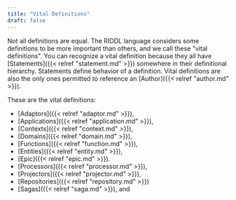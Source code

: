 ```yaml
---
title: "Vital Definitions"
draft: false
---
```


Not all definitions are equal. The RIDDL language considers some definitions
to be more important than others, and we call these "vital definitions". You
can recognize a vital definition because they all have  
[Statements]({{< relref "statement.md" >}}) somewhere in their definitional
hierarchy. Statements define behavior of a definition. Vital definitions are
also the only ones permitted to reference an
[Author]({{< relref "author.md" >}}).

These are the vital definitions:
* [Adaptors]({{< relref "adaptor.md" >}}),
* [Applications]({{< relref "application.md" >}}),
* [Contexts]({{< relref "context.md" >}}),
* [Domains]({{< relref "domain.md" >}}),
* [Functions]({{< relref "function.md" >}}),
* [Entities]({{< relref "entity.md" >}}),
* [Epic]({{< relref "epic.md" >}}).
* [Processors]({{< relref "processor.md" >}}),
* [Projectors]({{< relref "projector.md" >}}),
* [Repositories]({{< relref "repository.md" >}})
* [Sagas]({{< relref "saga.md" >}}), and
